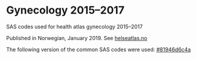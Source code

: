 # Gynecology 2015–2017

SAS codes used for health atlas gynecology 2015–2017

Published in Norwegian, January 2019. See [helseatlas.no](https://helseatlas.no/) 

The following version of the common SAS codes were used: [#81946d6c4a](https://github.com/SKDE-Analyse/sas_codes/tree/gyn_atlas)

